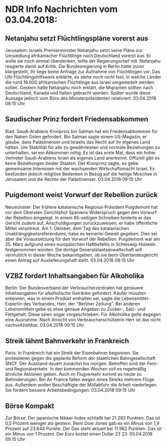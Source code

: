 # NDR Info Nachrichten vom 03.04.2018:


## Netanjahu setzt Flüchtlingspläne vorerst aus
Jerusalem: Israels Premierminister Netanjahu setzt seine Pläne zur Umsiedlung afrikanischer Flüchtlinge nach Deutschland vorerst aus. Er wolle sie noch einmal überdenken, teilte der Regierungschef mit. Netanjahu reagierte damit auf Kritik. Die Bundesregierung in Berlin hatte zuvor klargestellt, ihr liege keine Anfrage zur Aufnahme von Flüchtlingen vor. Das UN-Flüchtlingshilfswerk erklärte, es stehe noch nicht fest, in welche Länder die rund 16.000 afrikanischen Flüchtlinge aus Israel umgesiedelt werden sollen. Gestern hatte Netanjahu noch erklärt, die Migranten sollten nach Deutschland, Kanada und Italien gebracht werden. Später wurde diese Aussage jedoch vom Büro des Ministerpräsidenten relativiert. 03.04.2018 09:15 Uhr 

## Saudischer Prinz fordert Friedensabkommen
Riad: Saudi-Arabiens Kronprinz bin Salman hat ein Friedensabkommen für den Nahen Osten gefordert. Bin Salman sagte einem US-Magazin, er glaube, dass Palästinenser und Israelis das Recht auf ihr eigenes Land hätten. Um Stabilität für alle zu gewährleisten und normale Beziehungen zu unterhalten, sei ein Abkommen nötig. Es ist das erste Mal, dass ein hoher Vertreter Saudi-Arabiens Israel als eigenes Land anerkennt. Offiziell gibt es keine Beziehungen beider Staaten. Der Kronprinz sagte, es gebe gemeinsame Interessen mit der wachsenden Wirtschaftsmacht Israel. Es bestünden jedoch religiöse Bedenken in Bezug auf die heilige Moschee in Jerusalem und die Rechte der Palästinenser. 03.04.2018 09:15 Uhr 

## Puigdemont weist Vorwurf der Rebellion zurück
Neumünster: Der frühere katalanische Regional-Präsident Puigdemont hat vor dem Obersten Gerichtshof Spaniens Widerspruch gegen den Vorwurf der Rebellion eingelegt. In einem 85-seitigen Schreiben forderte er das Gericht zudem auf, Anschuldigungen zurückzuweisen, er habe öffentliche Mittel veruntreut. Am 1. Oktober, dem Tag des katalanischen Unabhängigkeitsreferendums, habe es keinerlei Gewalt gegeben. Dies sei aber die Voraussetzung für den Vorwurf der Rebellion. Puigdemont war am 25. März aufgrund eines europäischen Haftbefehls in Schleswig-Holstein festgenommen worden. Die dortige Generalstaatsanwaltschaft will vermutlich in dieser Woche bekanntgeben, ob sie beim Oberlandesgericht einen Antrag auf Auslieferungshaft stellt. 03.04.2018 09:15 Uhr 

## VZBZ fordert Inhaltsangaben für Alkoholika
Berlin:         Der Bundesverband der Verbraucherzentralen hat genauere Inhaltsangaben für alkoholische Getränke gefordert. Käufer müssten erkennen, was in einem Produkt enthalten sei, sagte die Lebensmittel-Expertin des Verbandes, Herr, der "Berliner Zeitung". Bei anderen Lebensmitteln gebe es etwa genaue Angaben zu Zucker-, Salz- und Fettgehalt. Diese seien sogar vorgeschrieben. Für Alkoholika gelte dagegen eine Ausnahme. Nach Ansicht von Verbraucherschützerin Herr ist das nicht nachvollziehbar. 03.04.2018 09:15 Uhr 

## Streik lähmt Bahnverkehr in Frankreich
Paris: In Frankreich hat ein Streik der Eisenbahner begonnen. Sie protestieren gegen die geplante Reform der staatlichen Bahngesellschaft SNCF. Der Ausstand dauert zunächst bis morgen. Betroffen sind der Fern- und Regionalverkehr. In den kommenden Wochen soll es regelmäßig ähnliche Aktionen geben. Auch im Flugverkehr kommt es heute zu Behinderungen. Bei Air France fallen wegen eines Streiks mehrere Flüge aus. Außerdem wollen Beschäftigte der Müllabfuhr die Arbeit niederlegen. Sie fordern bessere Arbeitsbedingungen. 03.04.2018 09:15 Uhr 

## Börse Kompakt
Zur Börse: Der japanische Nikkei-Index schließt bei 21.292 Punkten. Das ist 0,5 Prozent weniger als gestern. Beim Dow Jones gab es ein Minus von 1,9 Prozent auf 23.644 Punkte. Der Dax steht aktuell bei 11.982 Punkten. Das ist ein Minus von 1 Prozent. Der Euro kostet einen Dollar 23 23. 03.04.2018 09:15 Uhr 
